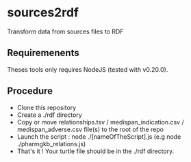 # sources2rdf
Transform data from sources files to RDF

## Requiremenents

Theses tools only requires NodeJS (tested with v0.20.0).

## Procedure

- Clone this repository
- Create a ./rdf directory
- Copy or move relationships.tsv / medispan_indication.csv / medispan_adverse.csv file(s) to the root of the repo
- Launch the script : node ./[nameOfTheScript].js (e.g node ./pharmgkb_relations.js)
- That's it ! Your turtle file should be in the ./rdf directory.

